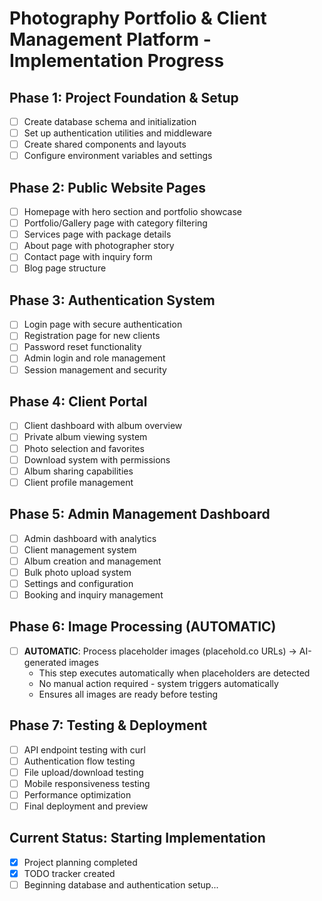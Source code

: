 # Photography Portfolio & Client Management Platform - Implementation Progress

## Phase 1: Project Foundation & Setup
- [ ] Create database schema and initialization
- [ ] Set up authentication utilities and middleware
- [ ] Create shared components and layouts
- [ ] Configure environment variables and settings

## Phase 2: Public Website Pages
- [ ] Homepage with hero section and portfolio showcase
- [ ] Portfolio/Gallery page with category filtering
- [ ] Services page with package details
- [ ] About page with photographer story
- [ ] Contact page with inquiry form
- [ ] Blog page structure

## Phase 3: Authentication System
- [ ] Login page with secure authentication
- [ ] Registration page for new clients
- [ ] Password reset functionality
- [ ] Admin login and role management
- [ ] Session management and security

## Phase 4: Client Portal
- [ ] Client dashboard with album overview
- [ ] Private album viewing system
- [ ] Photo selection and favorites
- [ ] Download system with permissions
- [ ] Album sharing capabilities
- [ ] Client profile management

## Phase 5: Admin Management Dashboard
- [ ] Admin dashboard with analytics
- [ ] Client management system
- [ ] Album creation and management
- [ ] Bulk photo upload system
- [ ] Settings and configuration
- [ ] Booking and inquiry management

## Phase 6: Image Processing (AUTOMATIC)
- [ ] **AUTOMATIC**: Process placeholder images (placehold.co URLs) → AI-generated images
  - This step executes automatically when placeholders are detected
  - No manual action required - system triggers automatically
  - Ensures all images are ready before testing

## Phase 7: Testing & Deployment
- [ ] API endpoint testing with curl
- [ ] Authentication flow testing
- [ ] File upload/download testing
- [ ] Mobile responsiveness testing
- [ ] Performance optimization
- [ ] Final deployment and preview

## Current Status: Starting Implementation
- [x] Project planning completed
- [x] TODO tracker created
- [ ] Beginning database and authentication setup...